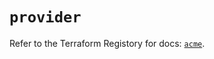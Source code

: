 # `provider`

Refer to the Terraform Registory for docs: [`acme`](https://registry.terraform.io/providers/vancluever/acme/2.19.0/docs).
